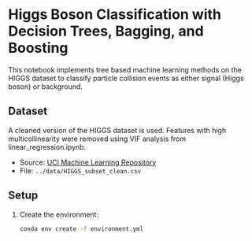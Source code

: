 # Higgs Boson Classification with Decision Trees, Bagging, and Boosting

This notebook implements tree based machine learning methods on the HIGGS dataset to classify particle collision events as either signal (Higgs boson) or background.

## Dataset

A cleaned version of the HIGGS dataset is used. Features with high multicollinearity were removed using VIF analysis from linear_regression.ipynb.

- Source: [UCI Machine Learning Repository](https://archive.ics.uci.edu/dataset/280/higgs)
- File: `../data/HIGGS_subset_clean.csv`

## Setup

1. Create the environment:
   ```bash
   conda env create -f environment.yml
